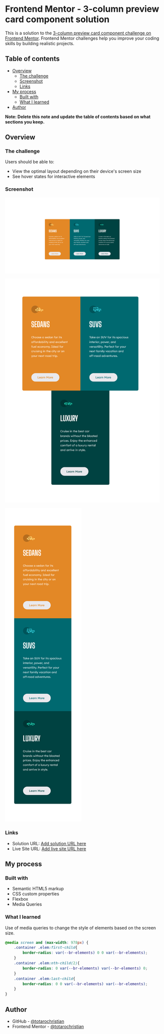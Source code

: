 # Frontend Mentor - 3-column preview card component solution

This is a solution to the [3-column preview card component challenge on Frontend Mentor](https://www.frontendmentor.io/challenges/3column-preview-card-component-pH92eAR2-).
Frontend Mentor challenges help you improve your coding skills by building realistic projects. 

## Table of contents

- [Overview](#overview)
  - [The challenge](#the-challenge)
  - [Screenshot](#screenshot)
  - [Links](#links)
- [My process](#my-process)
  - [Built with](#built-with)
  - [What I learned](#what-i-learned)
- [Author](#author)

**Note: Delete this note and update the table of contents based on what sections you keep.**

## Overview

### The challenge

Users should be able to:

- View the optimal layout depending on their device's screen size
- See hover states for interactive elements

### Screenshot

![](./screenshot/Desktop.png)

![](./screenshot/Intermediate.png)

![](./screenshot//Mobile.png)

### Links

- Solution URL: [Add solution URL here](https://github.com/totarochristian/3-column-preview-card-component)
- Live Site URL: [Add live site URL here](https://3-column-preview-card-component-mchchefy8-totarochristian.vercel.app)

## My process

### Built with

- Semantic HTML5 markup
- CSS custom properties
- Flexbox
- Media Queries

### What I learned

Use of media queries to change the style of elements based on the screen size.

```css
@media screen and (max-width: 978px) {
    .container .elem:first-child{
        border-radius: var(--br-elements) 0 0 var(--br-elements);
    }
    .container .elem:nth-child(2){
        border-radius: 0 var(--br-elements) var(--br-elements) 0;
    }
    .container .elem:last-child{
        border-radius: 0 0 var(--br-elements) var(--br-elements);
    }
}
```

## Author

- GitHub - [@totarochristian](https://github.com/totarochristian)
- Frontend Mentor - [@totarochristian](https://www.frontendmentor.io/profile/totarochristian)